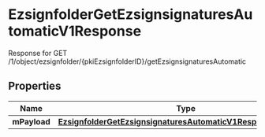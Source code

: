 

# EzsignfolderGetEzsignsignaturesAutomaticV1Response

Response for GET /1/object/ezsignfolder/{pkiEzsignfolderID}/getEzsignsignaturesAutomatic

## Properties

| Name | Type | Description | Notes |
|------------ | ------------- | ------------- | -------------|
|**mPayload** | [**EzsignfolderGetEzsignsignaturesAutomaticV1ResponseMPayload**](EzsignfolderGetEzsignsignaturesAutomaticV1ResponseMPayload.md) |  |  |



